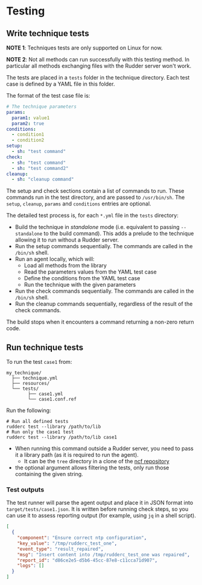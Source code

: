 # Testing

## Write technique tests

**NOTE 1**: Techniques tests are only supported on Linux for now.

**NOTE 2**: Not all methods can run successfully with this testing method.
In particular all methods exchanging files with the Rudder server won't work. 

The tests are placed in a `tests` folder in the technique directory.
Each test case is defined by a YAML file in this folder.

The format of the test case file is:

```yaml
# The technique parameters
params:
  param1: value1
  param2: true
conditions:
  - condition1
  - condition2
setup:
  - sh: "test command"
check:
  - sh: "test command"
  - sh: "test command2"
cleanup:
  - sh: "cleanup command"
```

The setup and check sections contain a list of commands to run.
These commands run in the test directory, and are passed to `/usr/bin/sh`.
The `setup`, `cleanup`, `params` and `conditions` entries are optional.

The detailed test process is, for each `*.yml` file in the `tests` directory:

* Build the technique in *standalone* mode (i.e. equivalent to passing `--standalone` to the build command). This adds a prelude to the technique allowing it to run without a Rudder server.
* Run the setup commands sequentially. The commands are called in the `/bin/sh` shell.
* Run an agent locally, which will:
    * Load all methods from the library
    * Read the parameters values from the YAML test case
    * Define the conditions from the YAML test case
    * Run the technique with the given parameters
* Run the check commands sequentially. The commands are called in the `/bin/sh` shell.
* Run the cleanup commands sequentially, regardless of the result of the check commands.

The build stops when it encounters a command returning a non-zero return code.

## Run technique tests

To run the test `case1` from:

```text
my_technique/
  ├── technique.yml
  ├── resources/
  └── tests/
        ├── case1.yml
        └── case1.conf.ref
```

Run the following:

```shell
# Run all defined tests
rudderc test --library /path/to/lib
# Run only the case1 test
rudderc test --library /path/to/lib case1
```

* When running this command outside a Rudder server, you need to pass it a library path
(as it is required to run the agent).
  * It can be the `tree` directory in a clone of the [ncf repository](https://github.com/Normation/ncf/)
* the optional argument allows filtering the tests, only run those containing the given string.

### Test outputs

The test runner will parse the agent output and place it in JSON format into `target/tests/case1.json`.
It is written before running check steps, so you can use it to assess reporting output
(for example, using `jq` in a shell script).

```json
[
  {
    "component": "Ensure correct ntp configuration",
    "key_value": "/tmp/rudderc_test_one",
    "event_type": "result_repaired",
    "msg": "Insert content into /tmp/rudderc_test_one was repaired",
    "report_id": "d86ce2e5-d5b6-45cc-87e8-c11cca71d907",
    "logs": []
  }
]
```
